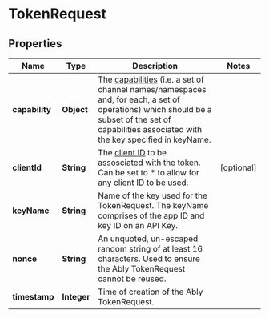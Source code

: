 

# TokenRequest


## Properties

| Name | Type | Description | Notes |
|------------ | ------------- | ------------- | -------------|
|**capability** | **Object** | The [capabilities](https://www.ably.io/documentation/core-features/authentication#capabilities-explained) (i.e. a set of channel names/namespaces and, for each, a set of operations) which should be a subset of the set of capabilities associated with the key specified in keyName. |  |
|**clientId** | **String** | The [client ID](https://www.ably.io/documentation/core-features/authentication#identified-clients) to be assosciated with the token. Can be set to * to allow for any client ID to be used. |  [optional] |
|**keyName** | **String** | Name of the key used for the TokenRequest. The keyName comprises of the app ID and key ID on an API Key. |  |
|**nonce** | **String** | An unquoted, un-escaped random string of at least 16 characters. Used to ensure the Ably TokenRequest cannot be reused. |  |
|**timestamp** | **Integer** | Time of creation of the Ably TokenRequest. |  |



